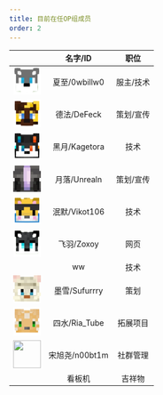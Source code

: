 ```yaml
---
title: 目前在任OP组成员
order: 2
---
```


| |名字/ID|职位|
| :----------------: | :----------------: | :----------------: |
|<img src="/assets/skull/0wbillw0.png" width="50" height="50" />|夏至/0wbillw0|服主/技术|
|<img src="/assets/skull/DeFeck.png" width="50" height="50" />|德法/DeFeck|策划/宣传|
|<img src="/assets/skull/Kagetora.png" width="50" height="50" />|黑月/Kagetora|技术|
|<img src="/assets/skull/Unrealn.webp" width="50" height="50" />|月落/Unrealn|策划/宣传|
|<img src="/assets/skull/Vikot106.png" width="50" height="50" />|泯默/Vikot106|技术|
|<img src="/assets/skull/Zoxoy.png" width="50" height="50" />|飞羽/Zoxoy|网页|
||ww|技术|
|<img src="/assets/skull/Sufurrry.webp" width="50" height="50" />|墨雪/Sufurrry|策划|
|<img src="/assets/skull/Ria_Tube.png" width="50" height="50" />|四水/Ria_Tube|拓展项目|
|<img src="/assets/skull/n00bt1m.png" width="50" height="50" />|宋旭尧/n00bt1m|社群管理|
||看板机|吉祥物|

